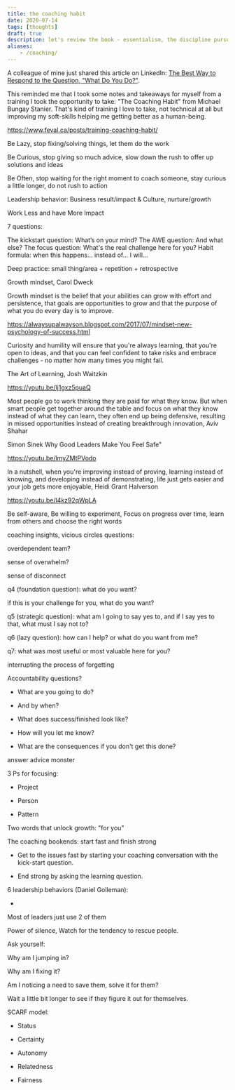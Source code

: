 ```yaml
---
title: the coaching habit
date: 2020-07-14
tags: [thoughts]
draft: true
description: let's review the book - essentialism, the discipline pursuit of less
aliases:
    - /coaching/
---
```

A colleague of mine just shared this article on LinkedIn: [The Best Way to Respond to the Question, "What Do You Do?"](https://hbrascend.org/topics/the-best-way-to-respond-to-the-question-what-do-you-do/).

This reminded me that I took some notes and takeaways for myself from a training I took the opportunity to take: "The Coaching Habit" from Michael Bungay Stanier.
That's kind of training I love to take, not technical at all but improving my soft-skills helping me getting better as a human-being.

https://www.feval.ca/posts/training-coaching-habit/


Be Lazy, stop fixing/solving things, let them do the work

Be Curious, stop giving so much advice, slow down the rush to offer up solutions and ideas

Be Often, stop waiting for the right moment to coach someone, stay curious a little longer, do not rush to action



Leadership behavior: Business result/impact & Culture, nurture/growth

Work Less and have More Impact



7 questions:

The kickstart question: What’s on your mind?
The AWE question: And what else?
The focus question: What's the real challenge here for you?
Habit formula: when this happens... instead of... I will...

Deep practice: small thing/area + repetition + retrospective



Growth mindset, Carol Dweck

Growth mindset is the belief that your abilities can grow with effort and persistence, that goals are opportunities to grow and that the purpose of what you do every day is to improve.

https://alwaysupalwayson.blogspot.com/2017/07/mindset-new-psychology-of-success.html



Curiosity and humility will ensure that you're always learning, that you're open to ideas, and that you can feel confident to take risks and embrace challenges - no matter how many times you might fail.



The Art of Learning, Josh Waitzkin

https://youtu.be/lj1gxz5puaQ



Most people go to work thinking they are paid for what they know. But when smart people get together around the table and focus on what they know instead of what they can learn, they often end up being defensive, resulting in missed opportunities instead of creating breakthrough innovation, Aviv Shahar



Simon Sinek Why Good Leaders Make You Feel Safe"

https://youtu.be/lmyZMtPVodo



In a nutshell, when you're improving instead of proving, learning instead of knowing, and developing instead of demonstrating, life just gets easier and your job gets more enjoyable, Heidi Grant Halverson

https://youtu.be/l4kz92qWpLA



Be self-aware, Be willing to experiment, Focus on progress over time, learn from others and choose the right words



coaching insights, vicious circles questions:

overdependent team?

sense of overwhelm?

sense of disconnect



q4 (foundation question): what do you want?

if this is your challenge for you, what do you want?

q5 (strategic question): what am I going to say yes to, and if I say yes to that, what must I say not to?

q6 (lazy question): how can I help? or what do you want from me?

q7: what was most useful or most valuable here for you?

interrupting the process of forgetting



Accountability questions?

- What are you going to do?

- And by when?

- What does success/finished look like?

- How will you let me know?

- What are the consequences if you don't get this done?



answer advice monster



3 Ps for focusing:

- Project

- Person

- Pattern



Two words that unlock growth: "for you"



The coaching bookends: start fast and finish strong

- Get to the issues fast by starting your coaching conversation with the kick-start question.

- End strong by asking the learning question.



6 leadership behaviors (Daniel Golleman):

-

Most of leaders just use 2 of them



Power of silence, Watch for the tendency to rescue people.

Ask yourself:

Why am I jumping in?

Why am I fixing it?

Am I noticing a need to save them, solve it for them?

Wait a little bit longer to see if they figure it out for themselves.



SCARF model:

- Status

- Certainty

- Autonomy

- Relatedness

- Fairness

